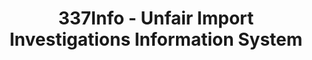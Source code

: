 ---
bigquery: https://console.cloud.google.com/bigquery?p=patents-public-data&d=usitc_investigations&page=dataset&project=sheets-management-319211
citation: US International Trade Commission 337Info Unfair Import Investigations Information
  System
contributors: US International Trade Comission
cost: None
description: US International Trade Commission 337Info Unfair Import Investigations
  Information System contains data on investigations done under Section 337. Section
  337 declares the infringement of certain statutory intellectual property rights
  and other forms of unfair competition in import trade to be unlawful practices.
  Most Section 337 investigations involve allegations of patent or registered trademark
  infringement.
documentation: FAQ and tutorial available on the site
last_edit: 04/07/2022, 13:43:09
location: https://pubapps2.usitc.gov/337external/
maintained_by: US International Trade Comission
schema_fields:
- scheduledStartDateEvidHear
- teoProceedingInvolved
- teoIdDueDate
- title
- gcAttorney
- htsNumbers
- finalDetNoViolation
- finalDetViolation
- id
- startDateMarkmanHearing
- cafcAppeals
- actualStartDateEvidHear
- invUnfairAct
- endDateMarkmanHearing
- currentActiveALJ
- respondent
- actualEndDateEvidHear
- ouiiAttorney
- lastUpdated
- aljAssigned
- currentStatus
- teoReliefGranted
- ouiiParticipation
- trademarkNumbers
- finalIdOnViolationDue
- dateComplaintFiled
- publication_number
- targetDate
- docketNo
- finalIdOnViolationIssue
- investigationNo
- dateOfPublicationFrNotice
- copyrightNumbers
- internalRemand
- patentNumbers
- teoIdIssueDate
- investigationType
- patentNumber
- complainant
- dateCreated
- issueDateOtherNonFinal
- scheduledEndDateEvidHear
- investigationTermDate
- markmanHearing
shortname: unfair_import_investigations
tags:
- import
- legal
- trade
timeframe: 2008-2021 (prior to 2008 downloadable as a JSON file)
title: 337Info - Unfair Import Investigations Information System
uuid: 2721f5ec-e599-4890-9265-9706719fc71e
---